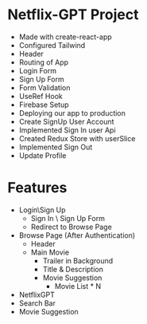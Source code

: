 # Netflix-GPT Project

- Made with create-react-app
- Configured Tailwind
- Header
- Routing of App
- Login Form
- Sign Up Form
- Form Validation
- UseRef Hook
- Firebase Setup
- Deploying our app to production
- Create SignUp User Account
- Implemented Sign In user Api
- Created Redux Store with userSlice
- Implemented Sign Out
- Update Profile

# Features

- Login\Sign Up
  - Sign In \ Sign Up Form
  - Redirect to Browse Page
- Browse Page (After Authentication)
  - Header
  - Main Movie
    - Trailer in Background
    - Title & Description
    - Movie Suggestion
      - Movie List \* N
- NetflixGPT
- Search Bar
- Movie Suggestion
